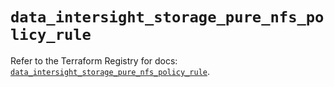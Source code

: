 # `data_intersight_storage_pure_nfs_policy_rule`

Refer to the Terraform Registry for docs: [`data_intersight_storage_pure_nfs_policy_rule`](https://registry.terraform.io/providers/ciscodevnet/intersight/1.0.71/docs/data-sources/storage_pure_nfs_policy_rule).

